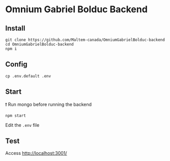 # Omnium Gabriel Bolduc Backend
## Install
```
git clone https://github.com/Maltem-canada/OmniumGabrielBolduc-backend
cd OmniumGabrielBolduc-backend
npm i
```
## Config
```
cp .env.default .env
```
## Start
:exclamation: Run mongo before running the backend  
```
npm start
```
Edit the `.env` file
## Test
Access [http://localhost:3001/](http://localhost:3001/)
